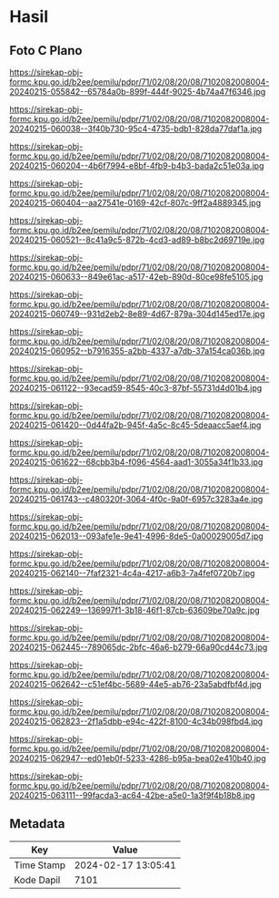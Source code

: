 # Hasil

## Foto C Plano

https://sirekap-obj-formc.kpu.go.id/b2ee/pemilu/pdpr/71/02/08/20/08/7102082008004-20240215-055842--65784a0b-899f-444f-9025-4b74a47f6346.jpg

https://sirekap-obj-formc.kpu.go.id/b2ee/pemilu/pdpr/71/02/08/20/08/7102082008004-20240215-060038--3f40b730-95c4-4735-bdb1-828da77daf1a.jpg

https://sirekap-obj-formc.kpu.go.id/b2ee/pemilu/pdpr/71/02/08/20/08/7102082008004-20240215-060204--4b6f7994-e8bf-4fb9-b4b3-bada2c51e03a.jpg

https://sirekap-obj-formc.kpu.go.id/b2ee/pemilu/pdpr/71/02/08/20/08/7102082008004-20240215-060404--aa27541e-0169-42cf-807c-9ff2a4889345.jpg

https://sirekap-obj-formc.kpu.go.id/b2ee/pemilu/pdpr/71/02/08/20/08/7102082008004-20240215-060521--8c41a9c5-872b-4cd3-ad89-b8bc2d69719e.jpg

https://sirekap-obj-formc.kpu.go.id/b2ee/pemilu/pdpr/71/02/08/20/08/7102082008004-20240215-060633--849e61ac-a517-42eb-890d-80ce98fe5105.jpg

https://sirekap-obj-formc.kpu.go.id/b2ee/pemilu/pdpr/71/02/08/20/08/7102082008004-20240215-060749--931d2eb2-8e89-4d67-879a-304d145ed17e.jpg

https://sirekap-obj-formc.kpu.go.id/b2ee/pemilu/pdpr/71/02/08/20/08/7102082008004-20240215-060952--b7916355-a2bb-4337-a7db-37a154ca036b.jpg

https://sirekap-obj-formc.kpu.go.id/b2ee/pemilu/pdpr/71/02/08/20/08/7102082008004-20240215-061122--93ecad59-8545-40c3-87bf-55731d4d01b4.jpg

https://sirekap-obj-formc.kpu.go.id/b2ee/pemilu/pdpr/71/02/08/20/08/7102082008004-20240215-061420--0d44fa2b-945f-4a5c-8c45-5deaacc5aef4.jpg

https://sirekap-obj-formc.kpu.go.id/b2ee/pemilu/pdpr/71/02/08/20/08/7102082008004-20240215-061622--68cbb3b4-f096-4564-aad1-3055a34f1b33.jpg

https://sirekap-obj-formc.kpu.go.id/b2ee/pemilu/pdpr/71/02/08/20/08/7102082008004-20240215-061743--c480320f-3064-4f0c-9a0f-6957c3283a4e.jpg

https://sirekap-obj-formc.kpu.go.id/b2ee/pemilu/pdpr/71/02/08/20/08/7102082008004-20240215-062013--093afe1e-9e41-4996-8de5-0a00029005d7.jpg

https://sirekap-obj-formc.kpu.go.id/b2ee/pemilu/pdpr/71/02/08/20/08/7102082008004-20240215-062140--7faf2321-4c4a-4217-a6b3-7a4fef0720b7.jpg

https://sirekap-obj-formc.kpu.go.id/b2ee/pemilu/pdpr/71/02/08/20/08/7102082008004-20240215-062249--136997f1-3b18-46f1-87cb-63609be70a9c.jpg

https://sirekap-obj-formc.kpu.go.id/b2ee/pemilu/pdpr/71/02/08/20/08/7102082008004-20240215-062445--789065dc-2bfc-46a6-b279-66a90cd44c73.jpg

https://sirekap-obj-formc.kpu.go.id/b2ee/pemilu/pdpr/71/02/08/20/08/7102082008004-20240215-062642--c51ef4bc-5689-44e5-ab76-23a5abdfbf4d.jpg

https://sirekap-obj-formc.kpu.go.id/b2ee/pemilu/pdpr/71/02/08/20/08/7102082008004-20240215-062823--2f1a5dbb-e94c-422f-8100-4c34b098fbd4.jpg

https://sirekap-obj-formc.kpu.go.id/b2ee/pemilu/pdpr/71/02/08/20/08/7102082008004-20240215-062947--ed01eb0f-5233-4286-b95a-bea02e410b40.jpg

https://sirekap-obj-formc.kpu.go.id/b2ee/pemilu/pdpr/71/02/08/20/08/7102082008004-20240215-063111--99facda3-ac64-42be-a5e0-1a3f9f4b18b8.jpg


## Metadata

| Key        | Value               |
| ---------- | ------------------- |
| Time Stamp | 2024-02-17 13:05:41 |
| Kode Dapil | 7101                |



